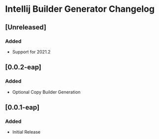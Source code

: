 <!-- Keep a Changelog guide -> https://keepachangelog.com -->

# Intellij Builder Generator Changelog

## [Unreleased]
### Added
- Support for 2021.2

## [0.0.2-eap]
### Added
- Optional Copy Builder Generation

## [0.0.1-eap]
### Added
- Initial Release